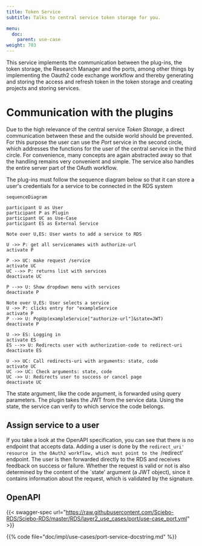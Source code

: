 ```yaml
---
title: Token Service
subtitle: Talks to central service token storage for you.

menu:
  doc:
    parent: use-case
weight: 703
---
```



This service implements the communication between the plug-ins, the token storage, the Research Manager and the ports, among other things by implementing the Oauth2 code exchange workflow and thereby generating and storing the access and refresh token in the token storage and creating projects and storing services.

# Communication with the plugins

Due to the high relevance of the central service *Token Storage*, a direct communication between these and the outside world should be prevented. For this purpose the user can use the *Port* service in the second circle, which addresses the functions for the user of the central service in the third circle. For convenience, many concepts are again abstracted away so that the handling remains very convenient and simple. The service also handles the entire server part of the OAuth workflow.

The plug-ins must follow the sequence diagram below so that it can store a user's credentials for a service to be connected in the RDS system
```mermaid
sequenceDiagram

participant U as User
participant P as Plugin
participant UC as Use-Case
participant ES as External Service

Note over U,ES: User wants to add a service to RDS

U ->> P: get all servicenames with authorize-url
activate P

P ->> UC: make request /service
activate UC
UC -->> P: returns list with services
deactivate UC

P -->> U: Show dropdown menu with services
deactivate P

Note over U,ES: User selects a service
U ->> P: clicks entry for "exampleService
activate P
P -->> U: PopUp(exampleService["authorize-url"]&state=JWT)
deactivate P

U ->> ES: Logging in
activate ES
ES -->> U: Redirects user with authorization-code to redirect-uri
deactivate ES

U ->> UC: Call redirects-uri with arguments: state, code
activate UC
UC ->> UC: Check arguments: state, code
UC ->> U: Redirects user to success or cancel page
deactivate UC
```

The state argument, like the code argument, is forwarded using query parameters. The plugin takes the JWT from the service data. Using the state, the service can verify to which service the code belongs.

## Assign service to a user

If you take a look at the OpenAPI specification, you can see that there is no endpoint that accepts data. Adding a user is done by the `redirect_uri' resource in the OAuth2 workflow, which must point to the `/redirect' endpoint. The user is then forwarded directly to the RDS and receives feedback on success or failure. Whether the request is valid or not is also determined by the content of the `state' argument (a JWT object), since it contains information about the request, which is validated by the signature.

## OpenAPI

{{< swagger-spec url="https://raw.githubusercontent.com/Sciebo-RDS/Sciebo-RDS/master/RDS/layer2_use_cases/port/use-case_port.yml" >}}

{{% code file="doc/impl/use-cases/port-service-docstring.md" %}}
